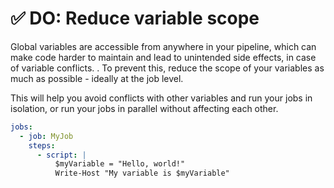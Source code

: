 # ✅ DO: Reduce variable scope



Global variables are accessible from anywhere in your pipeline, which can make code harder to maintain and lead to unintended side effects, in case of variable conflicts.
. To prevent this, reduce the scope of your variables as much as possible - ideally at the job level.

This will help you avoid conflicts with other variables and run your jobs in isolation, or run your jobs in parallel without affecting each other.

```yaml
jobs:
  - job: MyJob
    steps:
      - script: |
          $myVariable = "Hello, world!"
          Write-Host "My variable is $myVariable"
```